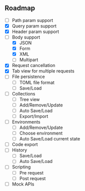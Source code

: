 ## Roadmap

- [ ] Path param support
- [x] Query param support
- [x] Header param support
- [ ] Body support
   -  [x] JSON
   -  [x] Form
   -  [x] XML
    - [ ] Multipart
- [x] Request cancellation
- [x] Tab view for multiple requests
- [ ] File persistence
    - [ ] TOML file format
    - [ ] Save/Load
- [ ] Collections
    - [ ] Tree view
    - [ ] Add/Remove/Update
    - [ ] Auto Save/Load
    - [ ] Export/Import
- [ ] Environments
    - [ ] Add/Remove/Update
    - [ ] Choose environment
    - [ ] Auto Save/Load current state
- [ ] Code export
- [ ] History
    - [ ] Save/Load
    - [ ] Auto Save/Load
- [ ] Scripting
    - [ ] Pre request
    - [ ] Post request
- [ ] Mock APIs